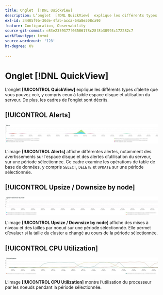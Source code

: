 ```yaml
---
title: Onglet  [!DNL QuickView]
description: L’onglet  [!DNL QuickView]  explique les différents types d’alerte que vous pouvez voir, y compris ceux qui ont un faible espace disque et une utilisation du serveur.
exl-id: 34405f9b-30de-4fab-acca-64a8e308ca90
feature: Configuration, Observability
source-git-commit: e83e2359377f03506178c28f8b30993c172282c7
workflow-type: tm+mt
source-wordcount: '128'
ht-degree: 0%

---
```


# Onglet [!DNL QuickView]

L’onglet **[!UICONTROL QuickView]** explique les différents types d’alerte que vous pouvez voir, y compris ceux à faible espace disque et utilisation du serveur. De plus, les cadres de l’onglet sont décrits.

## [!UICONTROL Alerts]

![Alertes](../../assets/tools/observation-for-adobe-commerce/quickview_alerts.jpg)

L’image **[!UICONTROL Alerts]** affiche différentes alertes, notamment des avertissements sur l’espace disque et des alertes d’utilisation du serveur, sur une période sélectionnée. Ce cadre examine les opérations de table de base de données, y compris `SELECT`, `DELETE` et `UPDATE` sur une période sélectionnée.

## [!UICONTROL Upsize / Downsize by node]

![Augmenter/réduire la taille par noeud](../../assets/tools/observation-for-adobe-commerce/quickview_upsize_by_node.jpg)

L’image **[!UICONTROL Upsize / Downsize by node]** affiche des mises à niveau et des tailles par noeud sur une période sélectionnée. Elle permet d’évaluer si la taille du cluster a changé au cours de la période sélectionnée.

## [!UICONTROL CPU Utilization]

![Utilisation de l’UC](../../assets/tools/observation-for-adobe-commerce/quickview_cpu.jpg)

L’image **[!UICONTROL CPU Utilization]** montre l’utilisation du processeur par les noeuds pendant la période sélectionnée.
